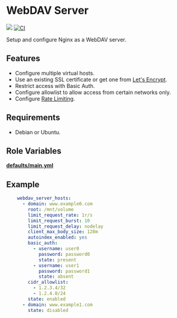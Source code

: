WebDAV Server
=============
![](https://travis-ci.com/rremizov/ansible-webdav-server.svg?branch=master)
[![CI](https://github.com/rremizov/ansible-webdav-server/workflows/CI/badge.svg?event=push)](https://github.com/rremizov/ansible-webdav-server/actions?query=workflow%3ACI)

Setup and configure Nginx as a WebDAV server.

Features
--------

- Configure multiple virtual hosts.
- Use an existing SSL certificate or get one from [Let's Encrypt](https://letsencrypt.org/).
- Restrict access with Basic Auth.
- Configure allowlist to allow access from certain networks only.
- Configure [Rate Limiting](https://www.nginx.com/blog/rate-limiting-nginx/).

Requirements
------------

- Debian or Ubuntu.

Role Variables
--------------

**[defaults/main.yml](defaults/main.yml)**

Example
-------

```yaml
    webdav_server_hosts:
      - domain: www.example0.com
        root: /mnt/volume
        limit_request_rate: 1r/s
        limit_request_burst: 10
        limit_request_delay: nodelay
        client_max_body_size: 128m
        autoindex_enabled: yes
        basic_auth:
          - username: user0
            password: password0
            state: present
          - username: user1
            password: password1
            state: absent
        cidr_allowlist:
          - 1.2.3.4/32
          - 1.2.4.0/24
        state: enabled
      - domain: www.example1.com
        state: disabled
```
